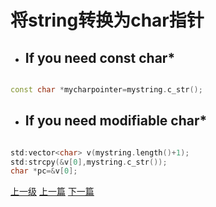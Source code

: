 # 将string转换为char指针
* ## If you need const char*

```cpp

const char *mycharpointer=mystring.c_str();

```

* ## If you need modifiable char*

```cpp

std:vector<char> v(mystring.length()+1);
std:strcpy(&v[0],mystring.c_str());
char *pc=&v[0];

```


[上一级](base.md)
[上一篇](constructorThrowException.md)
[下一篇](createOwnIterator.md)
